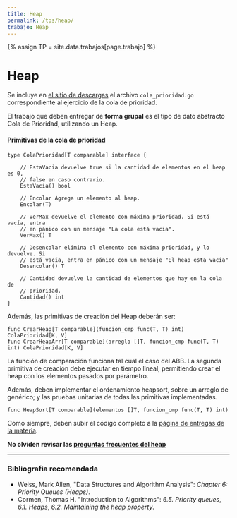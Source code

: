```yaml
---
title: Heap
permalink: /tps/heap/
trabajo: Heap
---
```

{% assign TP = site.data.trabajos[page.trabajo] %}

Heap
====

Se incluye en [el sitio de descargas]({{site.skel}}) el archivo `cola_prioridad.go` correspondiente al ejercicio de la cola de prioridad.

El trabajo que deben entregar de **forma grupal** es el tipo de dato abstracto Cola de Prioridad, utilizando un Heap.

#### Primitivas de la cola de prioridad
``` golang
type ColaPrioridad[T comparable] interface {

	// EstaVacia devuelve true si la cantidad de elementos en el heap es 0, 
	// false en caso contrario.
	EstaVacia() bool

	// Encolar Agrega un elemento al heap.
	Encolar(T)

	// VerMax devuelve el elemento con máxima prioridad. Si está vacía, entra 
	// en pánico con un mensaje "La cola está vacia".
	VerMax() T

	// Desencolar elimina el elemento con máxima prioridad, y lo devuelve. Si 
	// está vacía, entra en pánico con un mensaje "El heap esta vacia"
	Desencolar() T

	// Cantidad devuelve la cantidad de elementos que hay en la cola de 
	// prioridad.
	Cantidad() int
}
```

Además, las primitivas de creación del Heap deberán ser: 
```golang
func CrearHeap[T comparable](funcion_cmp func(T, T) int) ColaPrioridad[K, V]
func CrearHeapArr[T comparable](arreglo []T, funcion_cmp func(T, T) int) ColaPrioridad[K, V]
```

La función de comparación funciona tal cual el caso del ABB. La segunda primitiva de creación debe ejecutar en tiempo lineal, permitiendo crear el heap con los elementos pasados por parámetro. 

Además, deben implementar el ordenamiento heapsort, sobre un arreglo de genérico; y las pruebas unitarias de todas las primitivas implementadas.
```golang
func HeapSort[T comparable](elementos []T, funcion_cmp func(T, T) int)
```

Como siempre, deben subir el código completo a la [página de entregas de la materia]({{site.entregas}}).

**No olviden revisar las [preguntas frecuentes del heap](/algo2/faq/heap)**

---
### Bibliografia recomendada
* Weiss, Mark Allen, "Data Structures and Algorithm Analysis": *Chapter 6: Priority Queues (Heaps)*.
* Cormen, Thomas H. "Introduction to Algorithms": *6.5. Priority queues*, *6.1. Heaps*, *6.2. Maintaining the heap property*.
